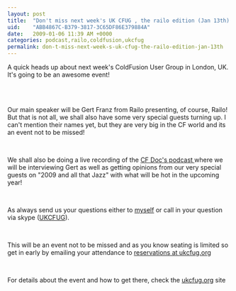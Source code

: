 ```yaml
---
layout: post
title:  "Don't miss next week's UK CFUG , the railo edition (Jan 13th)!"
uid:	"ABB4867C-B379-3817-3C65DF86E379884A"
date:   2009-01-06 11:39 AM +0000
categories: podcast,railo,coldfusion,ukcfug
permalink: don-t-miss-next-week-s-uk-cfug-the-railo-edition-jan-13th
---
```

<p>A quick heads up about next week's ColdFusion User Group in London, UK. It's going to be an awesome event!<br></p><br><p><br>Our main speaker will be Gert Franz from Railo presenting, of course, Railo! But that is not all, we shall also have some very special guests turning up. I can't mention their names yet, but they are very big in the CF world and its an event not to be missed!</p><br><p>We shall also be doing a live recording of the <a href="http://itunes.apple.com/WebObjects/MZStore.woa/wa/viewPodcast?id=152536611">CF Doc's podcast </a> where we will be interviewing Gert as well as getting opinions from our very special guests on "2009 and all that Jazz" with what will be hot in the upcoming year!</p><br><p>As always send us your questions either to <a href="mailto:mark@ukcfug.org">myself</a> or call in your question via skype (<a href="/blog/skype:ukcfug?call">UKCFUG</a>).</p><br><p>This will be an event not to be missed and as you know seating is limited so get in early by emailing your attendance to <a href="mailto:reservations@ukcfug.org?subject=ukcfug_20080113 Reservation">reservations at ukcfug.org</a></p><br><p>For details about the event and how to get there, check the <a href="http://www.ukcfug.org/post.cfm/next-meeting-january-13th-the-railo-edition">ukcfug.org</a> site</p>